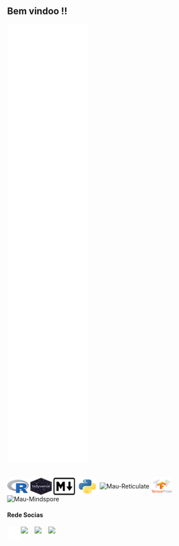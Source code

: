 ## Bem vindoo !!

![Metrics](https://github.com/thalisreboucas/thalisreboucas/blob/main/github-metrics.svg)


<div style="display: inline_block"><br>
  <img align="center" alt="Mau-R" height="40" width="50" src="https://raw.githubusercontent.com/devicons/devicon/master/icons/r/r-original.svg">
  <img align="center" alt="Mau-tidyverse" height="40" width="50" src="https://raw.githubusercontent.com/rstudio/hex-stickers/master/SVG/tidyverse.svg">
  <img align="center" alt="Mau-Markdown" height="40" width="50" src="https://raw.githubusercontent.com/dcurtis/markdown-mark/master/svg/markdown-mark.svg">
  <img align="center" alt="Mau-Python" height="40" width="50" src="https://raw.githubusercontent.com/devicons/devicon/master/icons/python/python-original.svg">
  <img align="center" alt="Mau-Reticulate" height="40" width="50" src="https://github.com/rstudio/reticulate/raw/master/images/reticulated_python.png">
  <img align="center" alt="Mau-Tensorflow" height="40" width="50" src="https://raw.githubusercontent.com/github/explore/80688e429a7d4ef2fca1e82350fe8e3517d3494d/topics/tensorflow/tensorflow.png">
  <img align="center" alt="Mau-Mindspore" height="40" width="50" src="https://e-file.huawei.com/-/media/hic/products/mindspore/mindspore-logo-v4.png">
</div>


#### Rede Socias
[<img align="left" width="32px" src="https://github.com/thalisreboucas/Portfolio/blob/main/static/images/logo_w.png"/>](https://thalis.netlify.app/)
[<img align="left" width="32px" src="https://cdn-icons-png.flaticon.com/512/1384/1384014.png"/>](https://www.linkedin.com/in/thalisreboucas/)
[<img align="left" width="32px" src="https://cdn-icons-png.flaticon.com/512/1384/1384015.png"/>](https://www.instagram.com/thalisreboucas/)
[<img align="left" width="32px" src="https://cdn-icons-png.flaticon.com/512/49/49351.png"/>](https://www.twitter.com/thalisreboucas/) 
